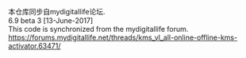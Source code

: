 本仓库同步自mydigitallife论坛.  
6.9 beta 3 [13-June-2017]  
This code is synchronized from the mydigitallife forum.  
https://forums.mydigitallife.net/threads/kms_vl_all-online-offline-kms-activator.63471/  
